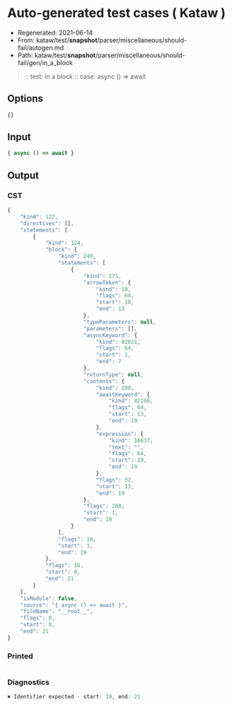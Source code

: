 # Auto-generated test cases ( Kataw )
- Regenerated: 2021-06-14
- From: kataw/test/__snapshot__/parser/miscellaneous/should-fail/autogen.md
- Path: kataw/test/__snapshot__/parser/miscellaneous/should-fail/gen/in_a_block
> :: test: in a block
> :: case: async () => await
## Options

`````js
{}
`````
## Input

`````js
{ async () => await }
`````
## Output

### CST

```javascript
{
    "kind": 122,
    "directives": [],
    "statements": [
        {
            "kind": 124,
            "block": {
                "kind": 249,
                "statements": [
                    {
                        "kind": 271,
                        "arrowToken": {
                            "kind": 10,
                            "flags": 64,
                            "start": 10,
                            "end": 13
                        },
                        "typeParameters": null,
                        "parameters": [],
                        "asyncKeyword": {
                            "kind": 82031,
                            "flags": 64,
                            "start": 1,
                            "end": 7
                        },
                        "returnType": null,
                        "contents": {
                            "kind": 208,
                            "awaitKeyword": {
                                "kind": 82196,
                                "flags": 64,
                                "start": 13,
                                "end": 19
                            },
                            "expression": {
                                "kind": 16637,
                                "text": "",
                                "flags": 64,
                                "start": 19,
                                "end": 19
                            },
                            "flags": 32,
                            "start": 13,
                            "end": 19
                        },
                        "flags": 288,
                        "start": 1,
                        "end": 19
                    }
                ],
                "flags": 16,
                "start": 1,
                "end": 19
            },
            "flags": 16,
            "start": 0,
            "end": 21
        }
    ],
    "isModule": false,
    "source": "{ async () => await }",
    "fileName": "__root__",
    "flags": 0,
    "start": 0,
    "end": 21
}
```

### Printed

```javascript

```

### Diagnostics

```javascript
✖ Identifier expected - start: 19, end: 21

```


